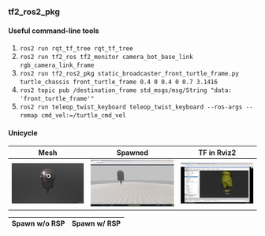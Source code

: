 ### tf2_ros2_pkg

#### Useful command-line tools

1. `ros2 run rqt_tf_tree rqt_tf_tree`  
2. `ros2 run tf2_ros tf2_monitor camera_bot_base_link rgb_camera_link_frame`  
3. `ros2 run tf2_ros2_pkg static_broadcaster_front_turtle_frame.py turtle_chassis front_turtle_frame 0.4 0 0.4 0 0.7 3.1416`  
4. `ros2 topic pub /destination_frame std_msgs/msg/String "data: 'front_turtle_frame'"`  
5. `ros2 run teleop_twist_keyboard teleop_twist_keyboard --ros-args --remap cmd_vel:=/turtle_cmd_vel`

#### Unicycle

| Mesh | Spawned | TF in Rviz2 |
| --- | --- | --- |
| ![Mesh](assets/unicycle_mesh.png) | ![Gazebo](assets/unicycle_spawned.png) | ![In Rviz2](assets/unicycle_diff_drive_structure.png) |

| Spawn w/o RSP | Spawn w/ RSP |
| --- | --- |



